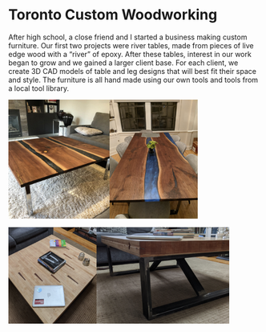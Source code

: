 # Toronto Custom Woodworking
After high school, a close friend and I started a business making custom furniture. Our first two projects were river tables, made from pieces of live edge wood with a “river” of epoxy. After these tables, interest in our work began to grow and we gained a larger client base. For each client, we create 3D CAD models of table and leg designs that will best fit their space and style. The furniture is all hand made using our own tools and tools from a local tool library. 

<img src="https://github.com/Eohayon/Toronto-Custom-Woodworking/blob/main/Pictures/RIVER%20COFFEE.png" width="40%" height="40%"><img src="https://github.com/Eohayon/Toronto-Custom-Woodworking/blob/main/Pictures/RIVER%20DINING.png" width="35%" height="35%">

<img src="https://github.com/Eohayon/Toronto-Custom-Woodworking/blob/main/Pictures/BOWLING%20TOP.png" width="35%" height="35%"><img src="https://github.com/Eohayon/Toronto-Custom-Woodworking/blob/main/Pictures/BOWLING%20LEGS.png" width="52.5%" height="52.5%">
